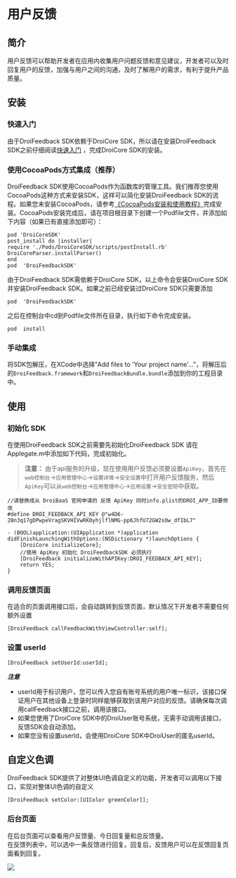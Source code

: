 
# 用户反馈

## 简介
用户反馈可以帮助开发者在应用内收集用户问题反馈和意见建议，开发者可以及时回复用户的反馈，加强与用户之间的沟通，及时了解用户的需求，有利于提升产品质量。

## 安装
### 快速入门
由于DroiFeedback SDK依赖于DroiCore SDK，所以请在安装DroiFeedback SDK之前仔细阅读[快速入门](http://www.droibaas.com/Index/docFile/mark_id/24137.html) ，完成DroiCore SDK的安装。

### 使用CocoaPods方式集成（推荐）
DroiFeedback SDK使用CocoaPods作为函数库的管理工具。我们推荐您使用CocoaPods这种方式来安装SDK，这样可以简化安装DroiFeedback SDK的流程。如果您未安装CocoaPods，请参考[《CocoaPods安装和使用教程》](http://www.jianshu.com/p/b7bbf7f6af54)完成安装。CocoaPods安装完成后，请在项目根目录下创建一个Podfile文件，并添加如下内容（如果已有直接添加即可）：

```
pod 'DroiCoreSDK'
post_install do |installer|
require './Pods/DroiCoreSDK/scripts/postInstall.rb'
DroiCoreParser.installParser()
end
pod  'DroiFeedbackSDK'
```
由于DroiFeedback SDK需依赖于DroiCore SDK，以上命令会安装DroiCore SDK并安装DroiFeedback SDK。如果之前已经安装过DroiCore SDK只需要添加

```
pod  'DroiFeedbackSDK'
```
之后在控制台中cd到Podfile文件所在目录，执行如下命令完成安装。

```
pod  install
```

###  手动集成
将SDK包解压，在XCode中选择”Add files to 'Your project name'…”，将解压后的`DroiFeedback.framework`和`DroiFeedbackBundle.bundle`添加到你的工程目录中。

## 使用
### 初始化 SDK
在使用DroiFeedback SDK之前需要先初始化DroiFeedback SDK 请在Applegate.m中添加如下代码，完成初始化。
> **注意：** 由于api服务的升级，现在使用用户反馈必须要设置`ApiKey`，首先在`web控制台`->`应用管理中心`->`设置详情`->`安全设置`中打开用户反馈服务，然后`ApiKey`可以从`web控制台`->`应用管理中心`->`应用设置`->`安全密钥`中获取。

```
//请替换成从 DroiBaaS 官网申请的 反馈 ApiKey 同时info.plist的DROI_APP_ID要修改
#define DROI_FEEDBACK_API_KEY @"w4D6-2Bn3q17gDPwpeVragSKVHIVwRK0yhjlflNMG-pp6JhfU72GW2sOw_dfIbL7"

- (BOOL)application:(UIApplication *)application didFinishLaunchingWithOptions:(NSDictionary *)launchOptions {
    [DroiCore initializeCore];
    //使用 ApiKey 初始化 DroiFeedbackSDK 必须执行
    [DroiFeedback initializeWithAPIKey:DROI_FEEDBACK_API_KEY];
    return YES;
}
```
### 调用反馈页面  
在适合的页面调用接口后，会自动跳转到反馈页面，默认情况下开发者不需要任何额外设置

``` 
[DroiFeedback callFeedbackWithViewController:self];

```
### 设置 userId

```
[DroiFeedback setUserId:userId];
```
***注意***

* userId用于标识用户，您可以传入您自有账号系统的用户唯一标识，该接口保证用户在其他设备上登录时同样能够获取到该用户对应的反馈。请确保每次调用callFeedback接口之前，调用该接口。
* 如果您使用了DroiCore SDK中的DroiUser账号系统，无需手动调用该接口，反馈SDK会自动添加。  
* 如果您没有设置userId，会使用DroiCore SDK中DroiUser的匿名userId。

## 自定义色调
DroiFeedback SDK提供了对整体UI色调自定义的功能，开发者可以调用以下接口，实现对整体UI色调的自定义

```
[DroiFeedback setColor:[UIColor greenColor]];
```

### 后台页面
在后台页面可以查看用户反馈量、今日回复量和总反馈量。  
在反馈列表中，可以选中一条反馈进行回复。回复后，反馈用户可以在反馈回复页面看到回复。  

![](http://www.droibaas.com/Uploads/DocFile/579971a268030.png)
